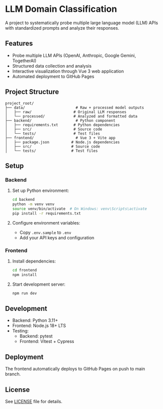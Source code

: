 # LLM Domain Classification

A project to systematically probe multiple large language model (LLM) APIs with standardized prompts and analyze their responses.

## Features

- Probe multiple LLM APIs (OpenAI, Anthropic, Google Gemini, TogetherAI)
- Structured data collection and analysis
- Interactive visualization through Vue 3 web application
- Automated deployment to GitHub Pages

## Project Structure

```
project_root/
├── data/                       # Raw + processed model outputs
│   ├── raw/                   # Original LLM responses
│   └── processed/             # Analyzed and formatted data
├── backend/                    # Python component
│   ├── requirements.txt       # Python dependencies
│   ├── src/                   # Source code
│   └── tests/                 # Test files
├── frontend/                   # Vue 3 + Vite app
│   ├── package.json          # Node.js dependencies
│   ├── src/                  # Source code
│   └── tests/                # Test files
```

## Setup

### Backend

1. Set up Python environment:
   ```bash
   cd backend
   python -m venv venv
   source venv/bin/activate  # On Windows: venv\Scripts\activate
   pip install -r requirements.txt
   ```

2. Configure environment variables:
   - Copy `.env.sample` to `.env`
   - Add your API keys and configuration

### Frontend

1. Install dependencies:
   ```bash
   cd frontend
   npm install
   ```

2. Start development server:
   ```bash
   npm run dev
   ```

## Development

- Backend: Python 3.11+
- Frontend: Node.js 18+ LTS
- Testing:
  - Backend: pytest
  - Frontend: Vitest + Cypress

## Deployment

The frontend automatically deploys to GitHub Pages on push to main branch.

## License

See [LICENSE](LICENSE) file for details.
